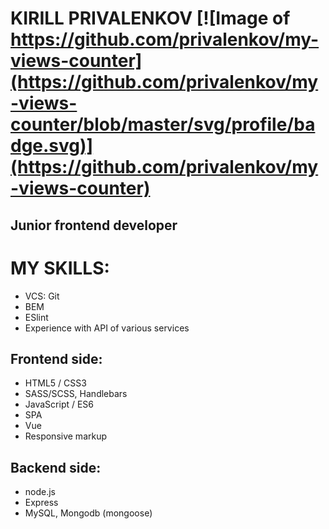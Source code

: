 # KIRILL PRIVALENKOV [![Image of https://github.com/privalenkov/my-views-counter](https://github.com/privalenkov/my-views-counter/blob/master/svg/profile/badge.svg)](https://github.com/privalenkov/my-views-counter)

## Junior frontend developer

# MY SKILLS:
- VCS: Git
- BEM
- ESlint
- Experience with API of various services

## Frontend side:
- HTML5 / CSS3
- SASS/SCSS, Handlebars
- JavaScript / ES6
- SPA
- Vue
- Responsive markup

## Backend side:
- node.js
- Express
- MySQL, Mongodb (mongoose)
